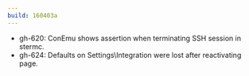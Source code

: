 ```yaml
---
build: 160403a
---
```


* gh-620: ConEmu shows assertion when terminating SSH session in stermc.
* gh-624: Defaults on Settings\Integration were lost after reactivating page.

